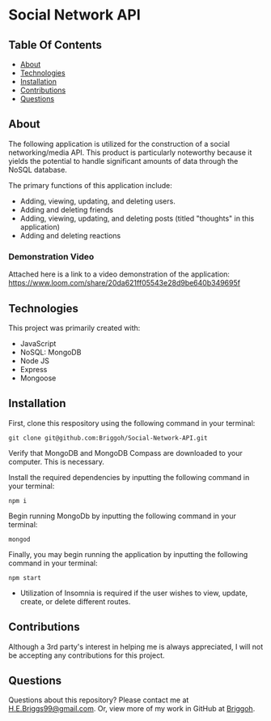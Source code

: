 # Social Network API

## Table Of Contents
* [About](#about)
* [Technologies](#technologies)
* [Installation](#installation)
* [Contributions](#contributions)
* [Questions](#questions)

## About
The following application is utilized for the construction of a social networking/media API. This product is particularly noteworthy because it yields the potential to handle significant amounts of data through the NoSQL database. 

The primary functions of this application include: 
- Adding, viewing, updating, and deleting users.
- Adding and deleting friends
- Adding, viewing, updating, and deleting posts (titled "thoughts" in this application)
- Adding and deleting reactions
### Demonstration Video

Attached here is a link to a video demonstration of the application: 
https://www.loom.com/share/20da621ff05543e28d9be640b349695f

## Technologies
This project was primarily created with: 
* JavaScript
* NoSQL: MongoDB
* Node JS
* Express
* Mongoose

## Installation
First, clone this respository using the following command in your terminal:
<br>
```terminal
git clone git@github.com:Briggoh/Social-Network-API.git
```
Verify that MongoDB and MongoDB Compass are downloaded to your computer. This is necessary. 

Install the required dependencies by inputting the following command in your terminal:
```terminal
npm i
```
Begin running MongoDb by inputting the following command in your terminal: 
```terminal
mongod
```
Finally, you may begin running the application by inputting the following command in your terminal: 
```terminal
npm start
```


* Utilization of Insomnia is required if the user wishes to view, update, create, or delete different routes. 

## Contributions
Although a 3rd party's interest in helping me is always appreciated, I will not be accepting any contributions for this project.

## Questions
Questions about this repository? Please contact me at [H.E.Briggs99@gmail.com](mailto:H.E.Briggs99@gmail.com). Or, view more of my work in GitHub at [Briggoh](https://github.com/Briggoh).

